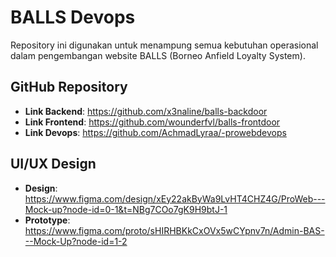 # BALLS Devops

Repository ini digunakan untuk menampung semua kebutuhan operasional dalam pengembangan website BALLS (Borneo Anfield Loyalty System).

## GitHub Repository
- **Link Backend**: https://github.com/x3naline/balls-backdoor
- **Link Frontend**: https://github.com/wounderfvl/balls-frontdoor
- **Link Devops**: https://github.com/AchmadLyraa/-prowebdevops

## UI/UX Design
- **Design**: https://www.figma.com/design/xEy22akByWa9LvHT4CHZ4G/ProWeb---Mock-up?node-id=0-1&t=NBg7COo7gK9H9btJ-1
- **Prototype**: https://www.figma.com/proto/sHIRHBKkCxOVx5wCYpnv7n/Admin-BAS---Mock-Up?node-id=1-2






